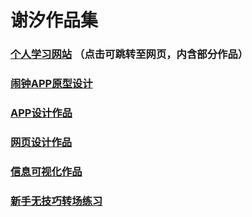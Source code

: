 # 谢汐作品集

### [个人学习网站](https://achac.github.io/) （点击可跳转至网页，内含部分作品）
### [闹钟APP原型设计](https://achac.github.io/alarm-clock/) 
### [APP设计作品](https://kayuiii.github.io/APP_team/#g=1&p=%E8%A5%BF%E8%A5%BF%E5%AD%A6%E6%B1%89%E8%AF%AD2_0%E8%AF%B4%E6%98%8E%E4%B9%A6)
### [网页设计作品](https://achac.github.io/Python/)
### [信息可视化作品](https://achac.github.io/infovis/)
### [新手无技巧转场练习](https://www.bilibili.com/video/av38104286)

